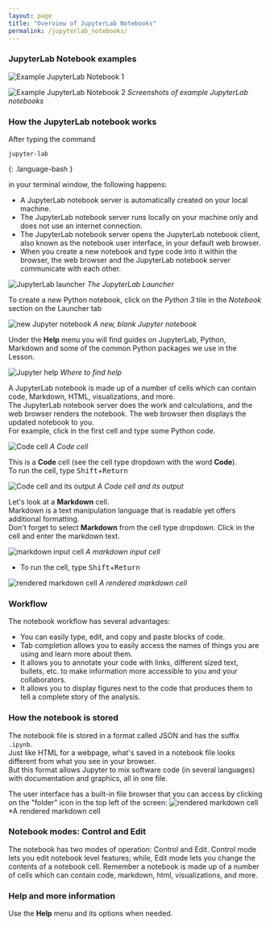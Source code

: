 ```yaml
---
layout: page
title: "Overview of JupyterLab Notebooks"
permalink: /jupyterlab_notebooks/
---
```


### JupyterLab Notebook examples

![Example JupyterLab Notebook 1](../fig/00_0_jupyterlab_notebook_example_1.png)

![Example JupyterLab Notebook 2](../fig/00_1_jupyterlab_notebook_example_2.png)
*Screenshots of example JupyterLab notebooks*


### How the JupyterLab notebook works

After typing the command 
~~~
jupyter-lab
~~~
{: .language-bash }

in your terminal window, the following happens:

* A JupyterLab notebook server is automatically created on your local machine.
* The JupyterLab notebook server runs locally on your machine only and does not
  use an internet connection.
* The JupyterLab notebook server opens the JupyterLab notebook client, also known
  as the notebook user interface, in your default web browser.
* When you create a new notebook and type code into it within the browser, the web browser and the JupyterLab notebook server communicate with each other.


![JupyterLab launcher](../fig/00_2_jupyterlab_launcher.png)
*The JupyterLab Launcher*

To create a new Python notebook, click on the *Python 3* tile in the *Notebook* section on the Launcher tab


  ![new Jupyter notebook](../fig/00_3_jupyterlab_untitled.png)
  *A new, blank Jupyter notebook*


Under the **Help** menu you will find guides on JupyterLab, Python, Markdown and some of the common Python packages we use in the Lesson.

  ![Jupyter help](../fig/00_4_jupyterlab_help.png)
  *Where to find help*

A JupyterLab notebook is made up of a number of cells which can contain code, Markdown, HTML, visualizations, and more.  
The JupyterLab notebook server does the work and calculations, and the web browser renders the notebook. The web browser then displays the updated notebook to you.  
For example, click in the first cell and type some Python code.

![Code cell](../fig/00_5_jupyterlab_code_entry.png)
*A Code cell*

This is a **Code** cell (see the cell type dropdown with the word **Code**).  
To run the cell, type <kbd>Shift</kbd>+<kbd>Return</kbd>

![Code cell and its output](../fig/00_6_jupyterlab_code_output.png)
*A Code cell and its output*

Let's look at a **Markdown** cell.  
Markdown is a text manipulation language that is readable yet offers additional formatting.  
Don't forget to select **Markdown** from the cell type dropdown. Click in the cell and enter the markdown text.

![markdown input cell](../fig/00_7_jupyterlab_markdown_entry.png)
*A markdown input cell*

* To run the cell, type <kbd>Shift</kbd>+<kbd>Return</kbd>

![rendered markdown cell](../fig/00_8_jupyterlab_markdown_output.png)
*A rendered markdown cell*

### Workflow

The notebook workflow has several advantages:

- You can easily type, edit, and copy and paste blocks of code.
- Tab completion allows you to easily access the names of things you are using and learn more about them.
- It allows you to annotate your code with links, different sized text, bullets, etc. to make information more accessible to you and your
  collaborators.
- It allows you to display figures next to the code that produces them to tell a complete story of the analysis.

### How the notebook is stored

The notebook file is stored in a format called JSON and has the suffix `.ipynb`.  
Just like HTML for a webpage, what's saved in a notebook file looks different from what you see in your browser.  
But this format allows Jupyter to mix software code (in several languages) with documentation and graphics, all in one file.  

The user interface has a built-in file browser that you can access by clicking on the "folder" icon in the top left of the screen:
![rendered markdown cell](../fig/00_9_jupyterlab_file_browser.png)
*A rendered markdown cell

### Notebook modes: Control and Edit

The notebook has two modes of operation: Control and Edit. Control mode lets
you edit notebook level features; while, Edit mode lets you change the
contents of a notebook cell. Remember a notebook is made up of a number of
cells which can contain code, markdown, html, visualizations, and more.

### Help and more information

Use the **Help** menu and its options when needed.
